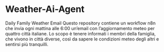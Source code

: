 # Weather-Ai-Agent
Daily Family Weather Email  Questo repository contiene un workflow n8n che invia ogni mattina alle 6:00 un’email con l’aggiornamento meteo per quattro città italiane.  Lo scopo è tenere informati i membri della famiglia, che vivono in città diverse, così da sapere le condizioni meteo degli altri e sentirsi più tranquilli.
